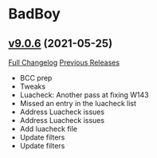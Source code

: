 # BadBoy

## [v9.0.6](https://github.com/funkydude/BadBoy/tree/v9.0.6) (2021-05-25)
[Full Changelog](https://github.com/funkydude/BadBoy/compare/v9.0.5...v9.0.6) [Previous Releases](https://github.com/funkydude/BadBoy/releases)

- BCC prep  
- Tweaks  
- Luacheck: Another pass at fixing W143  
- Missed an entry in the luacheck list  
- Address Luacheck issues  
- Address Luacheck issues  
- Add luacheck file  
- Update filters  
- Update filters  
